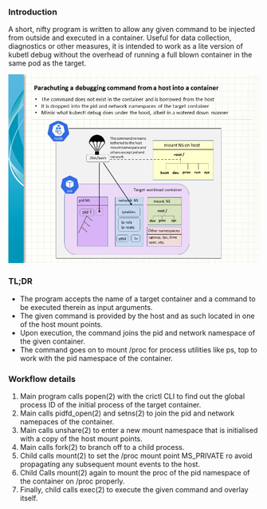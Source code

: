 ### Introduction

A short, nifty program is written to allow any given command to be injected from outside and executed in a container. Useful for data collection, diagnostics or other measures, it is intended to work as a lite version of kubetl debug without the overhead of running a full blown container in the same pod as the target. 

![Parachute_command_into_container](Istiovirtualservicecomboaccess_20250529.png)

### TL;DR

*  The program accepts the name of a target container and a command to be executed therein as input arguments.
*  The given command is provided by the host and as such located in one of the host mount points.
*  Upon execution, the command joins the pid and network namespace of the given container.
*  The command goes on to mount /proc for process utilities like ps, top to work with the pid namespace of the container.

### Workflow details

1. Main program calls popen(2) with the crictl CLI to find out the global process ID of the initial process of the target container.
2. Main calls pidfd_open(2) and setns(2) to join the pid and network namepaces of the container.
3. Main calls unshare(2) to enter a new mount namespace that is initialised with a copy of the host mount points.
4. Main calls fork(2) to branch off to a child process.
5. Child calls mount(2) to set the /proc mount point MS_PRIVATE ro avoid propagating any subsequent mount events to the host. 
6. Child Calls mount(2) again to mount the proc of the pid namespace of the container on /proc properly.
7. Finally, child calls exec(2) to execute the given command and overlay itself.
